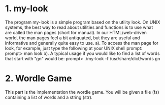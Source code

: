 # 1. my-look
The program my-look is a simple program based on the utility look. On UNIX systems, the best way to read about utilities and functions is to use what are called the man pages (short for manual). In our HTML/web-driven world, the man pages feel a bit antiquated, but they are useful and informative and generally quite easy to use.
a). To access the man page for look, for example, just type the following at your UNIX shell prompt: prompt> man look
b). A typical usage if you would like to find a list of words that start with "gn" would be: prompt> ./my-look -f /usr/share/dict/words gn
# 2. Wordle Game
This part is the implementation the wordle game. You will be given a file (fs) containing a list of words and a string (str).
